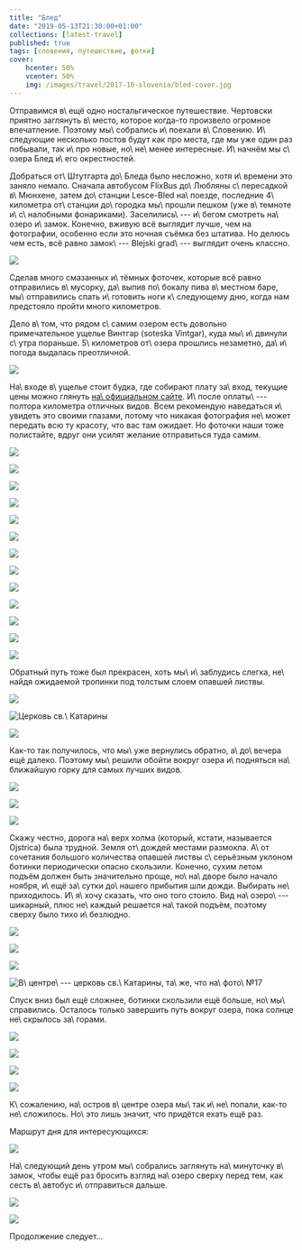 ```yaml
---
title: "Блед"
date: "2019-05-13T21:30:00+01:00"
collections: [latest-travel]
published: true
tags: [словения, путешествие, фотки]
cover:
    hcenter: 50%
    vcenter: 50%
    img: /images/travel/2017-10-slovenia/bled-cover.jpg
---
```


Отправимся в\ ещё одно ностальгическое путешествие. Чертовски приятно заглянуть 
в\ место, которое когда-то произвело огромное впечатление. Поэтому мы\ собрались 
и\ поехали в\ Словению. И\ следующие несколько постов будут как про места, где 
мы уже один раз побывали, так и\ про новые, но\ не\ менее интересные. И\ начнём 
мы с\ озера Блед и\ его окрестностей.

<!--more-->

Добраться от\ Штутгарта до\ Бледа было несложно, хотя и\ времени это заняло 
немало. Сначала автобусом FlixBus до\ Любляны с\ пересадкой в\ Мюнхене, затем 
до\ станции Lesce-Bled на\ поезде, последние 4\ километра от\ станции 
до\ городка мы\ прошли пешком (уже в\ темноте и\ с\ налобными фонариками). 
Заселились\ --- и\ бегом смотреть на\ озеро и\ замок. Конечно, вживую всё 
выглядит лучше, чем на фотографии, особенно если это ночная съёмка без штатива. 
Но делюсь чем есть, всё равно замок\ --- Blejski grad\ --- выглядит очень 
классно.

![](/images/travel/2017-10-slovenia/bled-night.jpg)

Сделав много смазанных и\ тёмных фоточек, которые всё равно отправились 
в\ мусорку, да\ выпив по\ бокалу пива в\ местном баре, мы\ отправились спать 
и\ готовить ноги к\ следующему дню, когда нам предстояло пройти много 
километров.

Дело в\ том, что рядом с\ самим озером есть довольно примечательное ущелье 
Винтгар (soteska Vintgar), куда мы\ и\ двинули с\ утра пораньше. 5\ километров 
от\ озера прошлись незаметно, да\ и\ погода выдалась преотличной.

![](/images/travel/2017-10-slovenia/bled-railway.jpg)

На\ входе в\ ущелье стоит будка, где собирают плату за\ вход, текущие цены можно 
глянуть [на\ официальном сайте][vintgar]. И\ после оплаты\ --- полтора километра 
отличных видов. Всем рекомендую наведаться и\ увидеть это своими глазами, потому 
что никакая фотография не\ может передать всю ту красоту, что вас там ожидает. 
Но фоточки наши тоже полистайте, вдруг они усилят желание отправиться туда 
самим.

![](/images/travel/2017-10-slovenia/bled-vintgar-1.jpg)

![](/images/travel/2017-10-slovenia/bled-vintgar-2.jpg)

![](/images/travel/2017-10-slovenia/bled-vintgar-3.jpg)

![](/images/travel/2017-10-slovenia/bled-vintgar-4.jpg)

![](/images/travel/2017-10-slovenia/bled-vintgar-5.jpg)

![](/images/travel/2017-10-slovenia/bled-vintgar-6.jpg)

![](/images/travel/2017-10-slovenia/bled-vintgar-7.jpg)

![](/images/travel/2017-10-slovenia/bled-vintgar-8.jpg)

![](/images/travel/2017-10-slovenia/bled-vintgar-9.jpg)

![](/images/travel/2017-10-slovenia/bled-vintgar-10.jpg)

![](/images/travel/2017-10-slovenia/bled-vintgar-11.jpg)

![](/images/travel/2017-10-slovenia/bled-vintgar-12.jpg)

![](/images/travel/2017-10-slovenia/bled-vintgar-13.jpg)

Обратный путь тоже был прекрасен, хоть мы\ и\ заблудись слегка, не\ найдя 
ожидаемой тропинки под толстым слоем опавшей листвы.

![](/images/travel/2017-10-slovenia/bled-road-back-1.jpg)

![Церковь св.\ Катарины](/images/travel/2017-10-slovenia/bled-road-back-2.jpg)

![](/images/travel/2017-10-slovenia/bled-road-back-3.jpg)

Как-то так получилось, что мы\ уже вернулись обратно, а\ до\ вечера ещё далеко. 
Поэтому мы\ решили обойти вокруг озера и\ подняться на\ ближайшую горку для 
самых лучших видов.

![](/images/travel/2017-10-slovenia/bled-round-1.jpg)

![](/images/travel/2017-10-slovenia/bled-round-2.jpg)

![](/images/travel/2017-10-slovenia/bled-round-3.jpg)

Скажу честно, дорога на\ верх холма (который, кстати, называется Ojstrica) была 
трудной. Земля от\ дождей местами размокла. А\ от сочетания большого количества 
опавшей листвы с\ серьёзным уклоном ботинки периодически опасно скользили. 
Конечно, сухим летом подъём должен быть значительно проще, но\ на\ дворе было 
начало ноября, и\ ещё за\ сутки до\ нашего прибытия шли дожди. Выбирать 
не\ приходилось. И\ я\ хочу сказать, что оно того стоило. Вид на\ озеро\ --- 
шикарный, плюс не\ каждый решается на\ такой подъём, поэтому сверху было тихо 
и\ безлюдно.

![](/images/travel/2017-10-slovenia/bled-ojstrica-1.jpg)

![](/images/travel/2017-10-slovenia/bled-cover.jpg)

![](/images/travel/2017-10-slovenia/bled-ojstrica-2.jpg)

![В\ центре\ --- церковь св.\ Катарины, та\ же, что 
на\ фото\ №17](/images/travel/2017-10-slovenia/bled-ojstrica-3.jpg)

Спуск вниз был ещё сложнее, ботинки скользили ещё больше, но\ мы\ справились. 
Осталось только завершить путь вокруг озера, пока солнце не\ скрылось 
за\ горами.

![](/images/travel/2017-10-slovenia/bled-round-end-1.jpg)

![](/images/travel/2017-10-slovenia/bled-round-end-2.jpg)

![](/images/travel/2017-10-slovenia/bled-round-end-3.jpg)

![](/images/travel/2017-10-slovenia/bled-round-end-4.jpg)

К\ сожалению, на\ остров в\ центре озера мы\ так и\ не\ попали, как-то 
не\ сложилось. Но\ это лишь значит, что придётся ехать ещё раз.

Маршрут дня для интересующихся:

![](iframe:https://www.komoot.de/tour/24675500/embed)

На\ следующий день утром мы\ собрались заглянуть на\ минуточку в\ замок, чтобы 
ещё раз бросить взгляд на\ озеро сверху перед тем, как сесть в\ автобус 
и\ отправиться дальше.

![](/images/travel/2017-10-slovenia/bled-grad-1.jpg)

![](/images/travel/2017-10-slovenia/bled-grad-2.jpg)

Продолжение следует...

[vintgar]: http://www.vintgar.si/?lang=en
